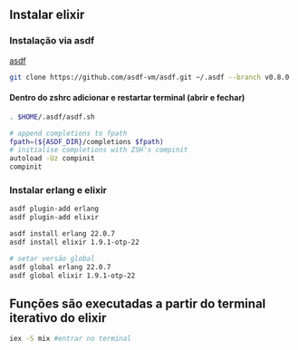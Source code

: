 ## Instalar elixir
### Instalação via asdf 
[asdf](https://github.com/asdf-vm/asdf)

```bash
git clone https://github.com/asdf-vm/asdf.git ~/.asdf --branch v0.8.0
```

#### Dentro do zshrc adicionar e restartar terminal (abrir e fechar)
```bash
. $HOME/.asdf/asdf.sh

# append completions to fpath
fpath=(${ASDF_DIR}/completions $fpath)
# initialise completions with ZSH's compinit
autoload -Uz compinit
compinit
```

### Instalar erlang e elixir
```bash
asdf plugin-add erlang
asdf plugin-add elixir

asdf install erlang 22.0.7
asdf install elixir 1.9.1-otp-22

# setar versão global
asdf global erlang 22.0.7
asdf global elixir 1.9.1-otp-22
```
## Funções são executadas a partir do terminal iterativo do elixir
```bash 
iex -S mix #entrar no terminal
```